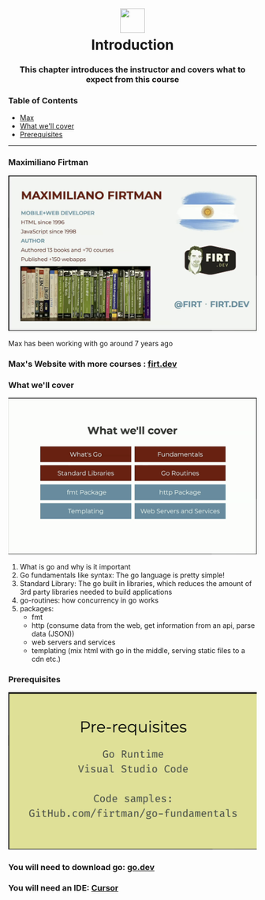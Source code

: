 <h1 align="center"><img style="width: 50px; height: 50px;" src="https://external-content.duckduckgo.com/iu/?u=https%3A%2F%2Fmiro.medium.com%2Fv2%2Fresize%3Afit%3A1200%2F1*i2skbfmDsHayHhqPfwt6pA.png&f=1&nofb=1&ipt=a4c2f7e24c09760336433fc4e06c7f6c3f82d0fc57ab93c14699dec61d419415" /> </br> Introduction </h1>

<h3 align="center">This chapter introduces the instructor and covers what to expect from this course</h3>

###  Table of Contents
  - [Max](#maximiliano-firtman)
  - [What we'll cover](#what-we'll-cover)
  - [Prerequisites](#prerequisites)

---

### Maximiliano Firtman
<img src="../assets/who-is-max.png" />

Max has been working with go around 7 years ago

### Max's Website with more courses :  [firt.dev](https://firt.dev/)

### What we'll cover
<img src="../assets/basics-of-go-overview.png" />

1. What is go and why is it important
2. Go fundamentals like syntax: The go language is pretty simple!
3. Standard Library: The go built in libraries, which reduces the amount of 3rd party libraries needed to build applications
4. go-routines: how concurrency in go works
4. packages:
    - fmt
    - http (consume data from the web, get information from an api, parse data (JSON))
    - web servers and services
    - templating (mix html with go in the middle, serving static files to a cdn etc.)

### Prerequisites
<img src="../assets/basics-of-go-prereqs.png" />

### You will need to download go: [go.dev](https://go.dev/)

### You will need an IDE: [Cursor](https://cursor.com)
